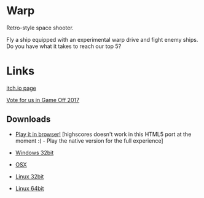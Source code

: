 # Warp
Retro-style space shooter.

Fly a ship equipped with an experimental warp drive and fight enemy ships. Do you have what it takes to reach our top 5?

# Links
[itch.io page](https://godotrobot.itch.io/warp)

[Vote for us in Game Off 2017](https://itch.io/jam/game-off-2017/rate/199254)

## Downloads
* [Play it in browser!](https://godotrobot.github.io/g2) [highscores doesn't work in this HTML5 port at the moment :( - Play the native version for the full experience]

* [Windows 32bit](https://github.com/GodotRobot/g2/raw/master/docs/win/warp1.0-win32.zip)

* [OSX](https://github.com/GodotRobot/g2/raw/master/docs/osx/warp1.0-osx.zip)

* [Linux 32bit](https://github.com/GodotRobot/g2/raw/master/docs/x11/warp1.0-x11.32.zip)

* [Linux 64bit](https://github.com/GodotRobot/g2/raw/master/docs/x11/warp1.0-x11.64.zip)
